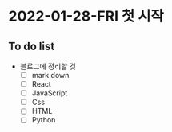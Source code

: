 <!-- 완료 했으면 대괄호 안에 x 넣기 -->
# 2022-01-28-FRI 첫 시작
## To do list 
  + 블로그에 정리할 것
    - [ ] mark down 
    - [ ] React
    - [ ] JavaScript
    - [ ] Css
    - [ ] HTML
    - [ ] Python